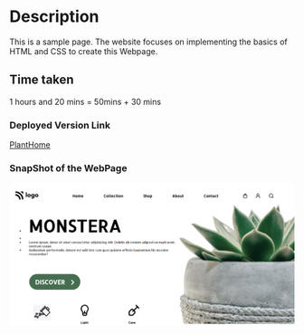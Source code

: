 # Description
This is a sample page. The website focuses on implementing the basics of HTML and CSS to create this Webpage.
## Time taken
1 hours and 20 mins = 50mins + 30 mins

### Deployed Version Link

[PlantHome](https://planthomelco.netlify.app/)

### SnapShot of the WebPage

![PlantHome](./6.png)